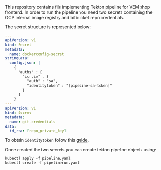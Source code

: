 This repository contains file implementing Tekton pipeline for VEM shop frontend.
In order to run the pipeline you need two secrets containing the OCP internal image registry and bitbucket repo credentials.

The secret structure is represented below:
```yaml
---
apiVersion: v1
kind: Secret
metadata:
  name: dockerconfig-secret
stringData:
  config.json: |
    {
      "auths" : {
        "icr.io" : {
          "auth" : "sa",
          "identitytoken" : "[pipeline-sa-token]"
        }
      }
    }
---
apiVersion: v1
kind: Secret
metadata:
  name: git-credentials
data:
  id_rsa: [repo_private_key]
```

To obtain `identitytoken` follow this [guide](https://itnext.io/explore-different-methods-to-build-and-push-image-to-private-registry-with-tekton-pipelines-5cad9dec1ddc).

Once created the two secrets you can create tekton pipeline objects using:

```
kubectl apply -f pipeline.yaml
kubectl create -f pipelinerun.yaml
```



